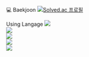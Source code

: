 💻 Baekjoon
[![Solved.ac
프로필](http://mazassumnida.wtf/api/v2/generate_badge?boj=chaejun0207)](https://solved.ac/chaejun0207)

Using Langage
<img src="http://mazandi.herokuapp.com/api?handle=chaejun0207&theme=warm"/>
<br/>
<img src="https://img.shields.io/badge/C language-A8B9CC?style=for-the-badge&logo=C&logoColor=white">
<br/>
<img src="https://img.shields.io/badge/html5-E34F26?style=for-the-badge&logo=html5&logoColor=white"> 
<br/>
<img src="https://img.shields.io/badge/css-1572B6?style=for-the-badge&logo=css3&logoColor=white"> 
<br/>
<img src="https://img.shields.io/badge/javascript-4479A1?style=for-the-badge&logo=javascript&logoColor=yellow">
<br/>


<!--
**flower0207/flower0207** is a ✨ _special_ ✨ repository because its `README.md` (this file) appears on your GitHub profile.

Here are some ideas to get you started:

- 🔭 I’m currently working on ...
- 🌱 I’m currently learning ...
- 👯 I’m looking to collaborate on ...
- 🤔 I’m looking for help with ...
- 💬 Ask me about ...
- 📫 How to reach me: ...
- 😄 Pronouns: ...
- ⚡ Fun fact: ...
-->
